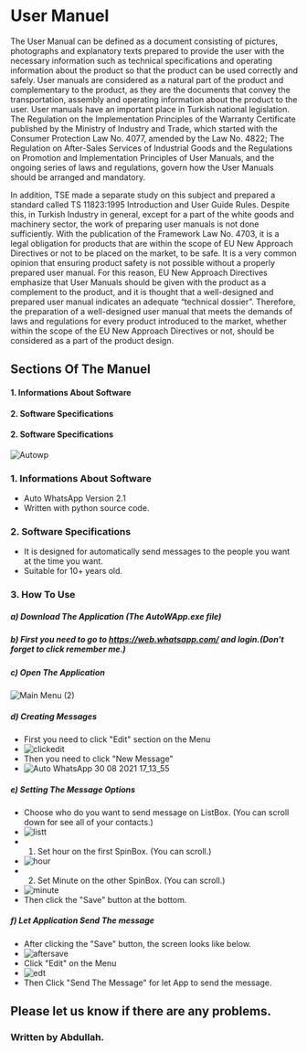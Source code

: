# User Manuel

The User Manual can be defined as a document consisting of pictures, photographs and explanatory texts prepared to provide the user with the necessary information such as technical specifications and operating information about the product so that the product can be used correctly and safely. User manuals are considered as a natural part of the product and complementary to the product, as they are the documents that convey the transportation, assembly and operating information about the product to the user. User manuals have an important place in Turkish national legislation. The Regulation on the Implementation Principles of the Warranty Certificate published by the Ministry of Industry and Trade, which started with the Consumer Protection Law No. 4077, amended by the Law No. 4822; The Regulation on After-Sales Services of Industrial Goods and the Regulations on Promotion and Implementation Principles of User Manuals, and the ongoing series of laws and regulations, govern how the User Manuals should be arranged and mandatory.

In addition, TSE made a separate study on this subject and prepared a standard called TS 11823:1995 Introduction and User Guide Rules. Despite this, in Turkish Industry in general, except for a part of the white goods and machinery sector, the work of preparing user manuals is not done sufficiently. With the publication of the Framework Law No. 4703, it is a legal obligation for products that are within the scope of EU New Approach Directives or not to be placed on the market, to be safe. It is a very common opinion that ensuring product safety is not possible without a properly prepared user manual. For this reason, EU New Approach Directives emphasize that User Manuals should be given with the product as a complement to the product, and it is thought that a well-designed and prepared user manual indicates an adequate “technical dossier”. Therefore, the preparation of a well-designed user manual that meets the demands of laws and regulations for every product introduced to the market, whether within the scope of the EU New Approach Directives or not, should be considered as a part of the product design.


## Sections Of The Manuel

#### 1. Informations About Software
#### 2. Software Specifications    
#### 2. Software Specifications

![Autowp](https://user-images.githubusercontent.com/77537079/131352484-1bb49e5b-e6f7-41c7-9432-5ac49bc43c70.jpg)

### 1. Informations About Software

- Auto WhatsApp Version 2.1
- Written with python source code.

### 2. Software Specifications

- It is designed for automatically send messages to the people you want at the time you want.
- Suitable for 10+ years old.
 
### 3. How To Use

##### a) Download The Application (The AutoWApp.exe file)

##### b) First you need to go to https://web.whatsapp.com/ and login.(Don't forget to click remember me.)

##### c) Open The Application 
![Main Menu (2)](https://user-images.githubusercontent.com/77537079/131353638-11ffbeba-65f5-4605-a3cf-ab8c67e16dc5.png)

##### d) Creating Messages
- First you need to click "Edit" section on the Menu
- ![clickedit](https://user-images.githubusercontent.com/77537079/131354687-4dfde57b-5caf-4881-a9f6-26ebb42ad7b0.png)
- Then you need to click "New Message"
- ![Auto WhatsApp 30 08 2021 17_13_55](https://user-images.githubusercontent.com/77537079/131355469-5bb237d4-87e5-4e66-a96f-4a7bfbb1a89f.png)

##### e) Setting The Message Options 
- Choose who do you want to send message on ListBox. (You can scroll down for see all of your contacts.)
- ![listt](https://user-images.githubusercontent.com/77537079/131358155-3ac5977c-3026-45f7-8825-aef9c238b391.png)
- 1) Set hour on the first SpinBox. (You can scroll.)
- ![hour](https://user-images.githubusercontent.com/77537079/131358417-ac518b28-7e2a-42ee-9ae1-c219801aae8d.png)
- 2) Set Minute on the other SpinBox. (You can scroll.)
- ![minute](https://user-images.githubusercontent.com/77537079/131358569-f4c93779-4284-4a4e-b5df-dc57733689a4.png)
- Then click the "Save" button at the bottom.

##### f) Let Application Send The message
- After clicking the "Save" button, the screen looks like below. 
- ![aftersave](https://user-images.githubusercontent.com/77537079/131360058-2bf43788-98ed-488e-9fe7-d4fb0fe66264.png)
- Click "Edit" on the Menu
- ![edt](https://user-images.githubusercontent.com/77537079/131361156-09309260-f2b9-4efb-bfd8-7acf206b1450.png)
- Then Click "Send The Message" for let App to send the message. 

## Please let us know if there are any problems.
### Written by Abdullah.
